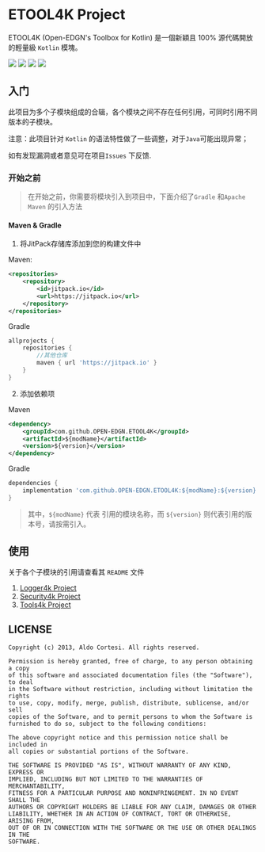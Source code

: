# ETOOL4K Project

ETOOL4K (Open-EDGN's Toolbox for Kotlin) 是一個新穎且 100% 源代碼開放的輕量級 `Kotlin` 模塊。

![](https://img.shields.io/badge/LICENSE-MIT-green.svg) ![](https://img.shields.io/badge/CODE-Kotlin-green.svg)  ![](https://img.shields.io/badge/BUILD-Gradle-green.svg) [![](https://jitpack.io/v/OPEN-EDGN/ETOOL4K.svg)](https://jitpack.io/#OPEN-EDGN/ETOOL4K)

## 入门

此项目为多个子模块组成的合辑，各个模块之间不存在任何引用，可同时引用不同版本的子模块。

注意：此项目针对 `Kotlin` 的语法特性做了一些调整，对于`Java`可能出现异常；

如有发现漏洞或者意见可在项目`Issues` 下反馈.

### 开始之前

> 在开始之前，你需要将模块引入到项目中，下面介绍了`Gradle` 和`Apache Maven` 的引入方法

#### Maven & Gradle

1. 将JitPack存储库添加到您的构建文件中

Maven:

```xml
<repositories>
    <repository>
        <id>jitpack.io</id>
        <url>https://jitpack.io</url>
    </repository>
</repositories>
```

Gradle

```groovy
allprojects {
	repositories {
        //其他仓库 
		maven { url 'https://jitpack.io' }
	}
}
```

2. 添加依赖项

Maven

```xml
<dependency>
    <groupId>com.github.OPEN-EDGN.ETOOL4K</groupId>
    <artifactId>${modName}</artifactId>
    <version>${version}</version>
</dependency>
```

Gradle

```groovy
dependencies {
    implementation 'com.github.OPEN-EDGN.ETOOL4K:${modName}:${version}'
}
```

> 其中，`${modName}` 代表 引用的模块名称，而 `${version}` 则代表引用的版本号，请按需引入。


## 使用

关于各个子模块的引用请查看其 `README` 文件

1. [Logger4k Project](/logger4k/README.md)
2. [Security4k Project](/security4k/README.md)
3. [Tools4k Project](/tools4k/README.md)


## LICENSE

```text
Copyright (c) 2013, Aldo Cortesi. All rights reserved.

Permission is hereby granted, free of charge, to any person obtaining a copy
of this software and associated documentation files (the "Software"), to deal
in the Software without restriction, including without limitation the rights
to use, copy, modify, merge, publish, distribute, sublicense, and/or sell
copies of the Software, and to permit persons to whom the Software is
furnished to do so, subject to the following conditions:

The above copyright notice and this permission notice shall be included in
all copies or substantial portions of the Software.

THE SOFTWARE IS PROVIDED "AS IS", WITHOUT WARRANTY OF ANY KIND, EXPRESS OR
IMPLIED, INCLUDING BUT NOT LIMITED TO THE WARRANTIES OF MERCHANTABILITY,
FITNESS FOR A PARTICULAR PURPOSE AND NONINFRINGEMENT. IN NO EVENT SHALL THE
AUTHORS OR COPYRIGHT HOLDERS BE LIABLE FOR ANY CLAIM, DAMAGES OR OTHER
LIABILITY, WHETHER IN AN ACTION OF CONTRACT, TORT OR OTHERWISE, ARISING FROM,
OUT OF OR IN CONNECTION WITH THE SOFTWARE OR THE USE OR OTHER DEALINGS IN THE
SOFTWARE.

```